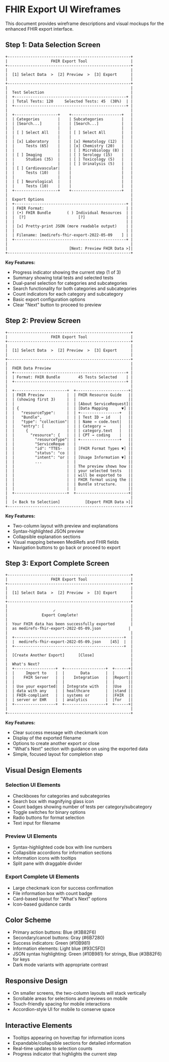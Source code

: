 # FHIR Export UI Wireframes

This document provides wireframe descriptions and visual mockups for the enhanced FHIR export interface.

## Step 1: Data Selection Screen

```
+------------------------------------------------------+
|                   FHIR Export Tool                   |
+------------------------------------------------------+
|                                                      |
|  [1] Select Data  >  [2] Preview  >  [3] Export      |
|                                                      |
+------------------------------------------------------+
|                                                      |
|  Test Selection                                      |
|  +-------------------------------------------------+ |
|  | Total Tests: 120     Selected Tests: 45  (38%)  | |
|  +-------------------------------------------------+ |
|                                                      |
|  +-------------------+    +----------------------+   |
|  | Categories        |    | Subcategories        |   |
|  | [Search...]       |    | [Search...]          |   |
|  |                   |    |                      |   |
|  | [ ] Select All    |    | [ ] Select All       |   |
|  |                   |    |                      |   |
|  | [x] Laboratory    |    | [x] Hematology (12)  |   |
|  |     Tests (65)    |    | [x] Chemistry (20)   |   |
|  |                   |    | [ ] Microbiology (8) |   |
|  | [ ] Imaging       |    | [ ] Serology (15)    |   |
|  |     Studies (35)  |    | [ ] Toxicology (5)   |   |
|  |                   |    | [ ] Urinalysis (5)   |   |
|  | [ ] Cardiovascular|    |                      |   |
|  |     Tests (10)    |    |                      |   |
|  |                   |    |                      |   |
|  | [ ] Neurological  |    |                      |   |
|  |     Tests (10)    |    |                      |   |
|  +-------------------+    +----------------------+   |
|                                                      |
|  Export Options                                      |
|  +-------------------------------------------------+ |
|  | FHIR Format:                                    | |
|  | (•) FHIR Bundle       ( ) Individual Resources  | |
|  |  [?]                       [?]                  | |
|  |                                                 | |
|  | [x] Pretty-print JSON (more readable output)    | |
|  |                                                 | |
|  | Filename: [medirefs-fhir-export-2022-05-09    ] | |
|  +-------------------------------------------------+ |
|                                                      |
|                           [Next: Preview FHIR Data >]|
+------------------------------------------------------+
```

**Key Features:**
- Progress indicator showing the current step (1 of 3)
- Summary showing total tests and selected tests
- Dual-panel selection for categories and subcategories
- Search functionality for both categories and subcategories
- Count indicators for each category and subcategory
- Basic export configuration options
- Clear "Next" button to proceed to preview

## Step 2: Preview Screen

```
+------------------------------------------------------+
|                   FHIR Export Tool                   |
+------------------------------------------------------+
|                                                      |
|  [1] Select Data  >  [2] Preview  >  [3] Export      |
|                                                      |
+------------------------------------------------------+
|                                                      |
|  FHIR Data Preview                                   |
|  +-------------------------------------------------+ |
|  | Format: FHIR Bundle        45 Tests Selected    | |
|  +-------------------------------------------------+ |
|                                                      |
|  +-----------------------+  +-----------------------+|
|  | FHIR Preview          |  | FHIR Resource Guide   ||
|  | (showing first 3)     |  |                       ||
|  |                       |  | [About ServiceRequest]||
|  | {                     |  | [Data Mapping      ▼] ||
|  |   "resourceType":     |  | +-----------------+   ||
|  |   "Bundle",           |  | | Test ID → id    |   ||
|  |   "type": "collection"|  | | Name → code.text|   ||
|  |   "entry": [          |  | | Category →      |   ||
|  |     {                 |  | | category.text   |   ||
|  |       "resource": {   |  | | CPT → coding    |   ||
|  |         "resourceType"|  | +-----------------+   ||
|  |         "ServiceReque |  |                       ||
|  |         "id": "TTES-  |  | [FHIR Format Types ▼] ||
|  |         "status": "co |  |                       ||
|  |         "intent": "or |  | [Usage Information ▼] ||
|  |         ...           |  |                       ||
|  |                       |  | The preview shows how ||
|  |                       |  | your selected tests   ||
|  |                       |  | will be exported to   ||
|  |                       |  | FHIR format using the ||
|  |                       |  | Bundle structure.     ||
|  |                       |  |                       ||
|  +-----------------------+  +-----------------------+|
|                                                      |
|  [< Back to Selection]           [Export FHIR Data >]|
+------------------------------------------------------+
```

**Key Features:**
- Two-column layout with preview and explanations
- Syntax-highlighted JSON preview
- Collapsible explanation sections
- Visual mapping between MediRefs and FHIR fields
- Navigation buttons to go back or proceed to export

## Step 3: Export Complete Screen

```
+------------------------------------------------------+
|                   FHIR Export Tool                   |
+------------------------------------------------------+
|                                                      |
|  [1] Select Data  >  [2] Preview  >  [3] Export      |
|                                                      |
+------------------------------------------------------+
|                                                      |
|                    ✓                                 |
|               Export Complete!                       |
|                                                      |
|  Your FHIR data has been successfully exported       |
|  as medirefs-fhir-export-2022-05-09.json            |
|                                                      |
|  +------------------------------------------------+  |
|  |  medirefs-fhir-export-2022-05-09.json    [45]  |  |
|  +------------------------------------------------+  |
|                                                      |
|  [Create Another Export]      [Close]                |
|                                                      |
|  What's Next?                                        |
|  +------------------+  +------------------+  +------+|
|  |     Import to    |  |       Data       |  |      ||
|  |    FHIR Server   |  |    Integration   |  |Report||
|  |                  |  |                  |  |      ||
|  | Use your exported|  | Integrate with   |  |Use   ||
|  | data with any    |  | healthcare       |  |stand ||
|  | FHIR-compliant   |  | systems or       |  |FHIR  ||
|  | server or EHR    |  | analytics        |  |for   ||
|  +------------------+  +------------------+  +------+|
|                                                      |
+------------------------------------------------------+
```

**Key Features:**
- Clear success message with checkmark icon
- Display of the exported filename
- Options to create another export or close
- "What's Next" section with guidance on using the exported data
- Simple, focused layout for completion step

## Visual Design Elements

### Selection UI Elements
- Checkboxes for categories and subcategories
- Search box with magnifying glass icon
- Count badges showing number of tests per category/subcategory
- Toggle switches for binary options
- Radio buttons for format selection
- Text input for filename

### Preview UI Elements
- Syntax-highlighted code box with line numbers
- Collapsible accordions for information sections
- Information icons with tooltips
- Split pane with draggable divider

### Export Complete UI Elements
- Large checkmark icon for success confirmation
- File information box with count badge
- Card-based layout for "What's Next" options
- Icon-based guidance cards

## Color Scheme
- Primary action buttons: Blue (#3B82F6)
- Secondary/cancel buttons: Gray (#6B7280)
- Success indicators: Green (#10B981)
- Information elements: Light blue (#93C5FD)
- JSON syntax highlighting: Green (#10B981) for strings, Blue (#3B82F6) for keys
- Dark mode variants with appropriate contrast

## Responsive Design
- On smaller screens, the two-column layouts will stack vertically
- Scrollable areas for selections and previews on mobile
- Touch-friendly spacing for mobile interactions
- Accordion-style UI for mobile to conserve space

## Interactive Elements
- Tooltips appearing on hover/tap for information icons
- Expandable/collapsible sections for detailed information
- Real-time updates to selection counts
- Progress indicator that highlights the current step